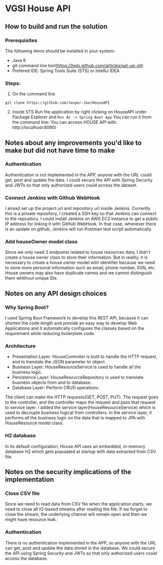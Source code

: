 # VGSI House API

## How to build and run the solution 

### Prerequisites

The following items should be installed in your system:
* Java 8
* git command line tool(https://help.github.com/articles/set-up-git)
* Prefered IDE:  Spring Tools Suite (STS) or IntelliJ IDEA

### Steps:

1. On the command line
```
git clone https://github.com/Jasper-Joe/HouseAPI
```
2. Inside STS
Run the application  by right clicking on HouseAPI  under Package Explorer and <code>Run As -> Spring Boot App</code>
You can run it from the command line:
You can access HOUSE API with:  http://localhost:8080/


## Notes about any improvements you'd like to make but did not have time to make

### Authentication
Authentication is not implemented in the APP, anyone with the URL could get, post and update the data. I could secure the API with Spring Security and JWTs so that only authorized users could access the dataset. 

### Connect Jenkins with Github WebHook
I alread set up the project url and repository url inside Jenkins. Currently this is a private repository, I created a SSH key so that Jenkins can connect to the repository. I could install Jenkins on AWS EC2 instance to get a public IP address for linking it with GitHub WebHook. In that case, whenever there is an update on github, Jenkins will run Postman test script automatically. 

### Add houseOwner model class
Since we only need 3 endpoints related to house resources data, I didn't create a house owner class to store their information. But in reality, it is necessary to create a house owner model with identifier because we need to store more personal information such as email, phone number, SSN, etc. House owners may also have duplicate names and we cannot distinguish them whithout unique IDs. 



## Notes on any API design choices

### Why Spring Boot?
I used Spring Boot Framework to develop this REST API, because it can shorten the code length and provide an easy way to develop Web Applications and it automatically configures the classes based on the requirement while reducing boilerplate code.  

### Architecture
* Presentation Layer: HouseController is built to handle the HTTP request, and to translate the JSON parameter to object.
* Business Layer: HouseResourceService is used to handle all the business logic.
* Persistence Layer: HouseResourceRepository is used to translate business objects from and to database. 
* Database Layer: Perform CRUD operations. 

The client can make the HTTP requests(GET, POST, PUT). The request goes to the controller, and the controller maps the request and pass that request to service layer. I added the service layer(HouseResourceService) which is used to decouple business logical from controllers. In the service layer, it performs all the business logic on the data that is mapped to JPA with HouseResource model class.  

### H2 database
In its default configuration, House API uses an embedded, in-memory database H2 which gets populated at startup with data extracted from CSV file. 

## Notes on the security implications of the implementation

### Close CSV file
Since we need to read data from CSV file when the application starts, we need to close all IO-based streams after reading the file. If we forget to close the stream, the underlying channel will remain open and then we might have resource leak. 

### Authentication
There is no authentication implemented in the APP, so anyone with the URL can get, post and update the data stored in the database. We could secure the API using Spring Security and JWTs so that only authorized users could access the database. 


